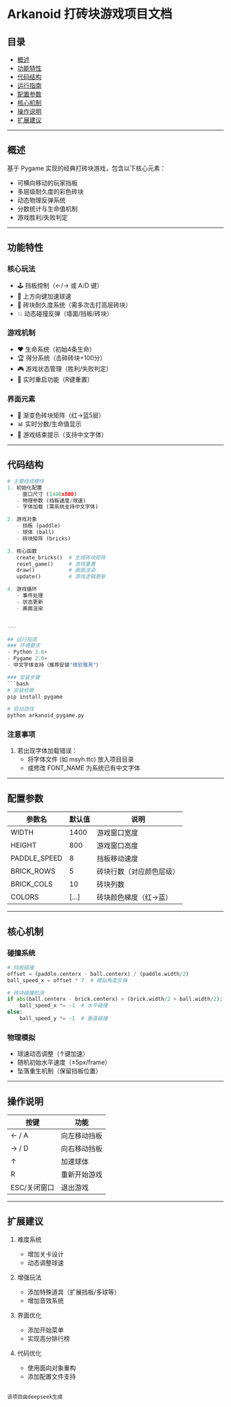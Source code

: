 # Arkanoid 打砖块游戏项目文档

## 目录
- [概述](#概述)
- [功能特性](#功能特性)
- [代码结构](#代码结构)
- [运行指南](#运行指南)
- [配置参数](#配置参数)
- [核心机制](#核心机制)
- [操作说明](#操作说明)
- [扩展建议](#扩展建议)

---

## 概述
基于 Pygame 实现的经典打砖块游戏，包含以下核心元素：
- 可横向移动的玩家挡板
- 多层级耐久度的彩色砖块
- 动态物理反弹系统
- 分数统计与生命值机制
- 游戏胜利/失败判定

---

## 功能特性
### 核心玩法
- 🕹️ 挡板控制（←/→ 或 A/D 键）
- 🚀 上方向键加速球速
- 🎯 砖块耐久度系统（需多次击打高层砖块）
- 💥 动态碰撞反弹（墙面/挡板/砖块）

### 游戏机制
- ❤️ 生命系统（初始4条生命）
- 🏆 得分系统（击碎砖块+100分）
- 🎮 游戏状态管理（胜利/失败判定）
- 🔄 实时重启功能（R键重置）

### 界面元素
- 🎨 渐变色砖块矩阵（红→蓝5层）
- 📊 实时分数/生命值显示
- 🚨 游戏结束提示（支持中文字体）

---

## 代码结构
```python
# 主要组成模块
1. 初始化配置
   - 窗口尺寸 (1400x800)
   - 物理参数 (挡板速度/球速)
   - 字体加载 (需系统支持中文字体)

2. 游戏对象
   - 挡板 (paddle)
   - 球体 (ball)
   - 砖块矩阵 (bricks)

3. 核心函数
   create_bricks()  # 生成砖块矩阵
   reset_game()     # 游戏重置
   draw()           # 画面渲染
   update()         # 游戏逻辑更新

4. 游戏循环
   - 事件处理
   - 状态更新
   - 画面渲染


---

## 运行指南
### 环境要求
- Python 3.6+
- Pygame 2.0+
- 中文字体支持（推荐安装"微软雅黑"）

### 安装步骤
```bash
# 安装依赖
pip install pygame

# 启动游戏
python arkanoid_pygame.py
```

### 注意事项
1. 若出现字体加载错误：
   - 将字体文件 (如 msyh.ttc) 放入项目目录
   - 或修改 FONT_NAME 为系统已有中文字体

---

## 配置参数
| 参数名          | 默认值 | 说明                     |
|-----------------|--------|--------------------------|
| WIDTH           | 1400   | 游戏窗口宽度             |
| HEIGHT          | 800    | 游戏窗口高度             |
| PADDLE_SPEED    | 8      | 挡板移动速度             |
| BRICK_ROWS      | 5      | 砖块行数（对应颜色层级） |
| BRICK_COLS      | 10     | 砖块列数                 |
| COLORS          | [...]  | 砖块颜色梯度（红→蓝）    |

---

## 核心机制
### 碰撞系统
```python
# 挡板碰撞
offset = (paddle.centerx - ball.centerx) / (paddle.width/2)
ball_speed_x = offset * 7  # 模拟角度反弹

# 砖块碰撞检测
if abs(ball.centerx - brick.centerx) > (brick.width/2 + ball.width/2):
    ball_speed_x *= -1  # 水平碰撞
else:
    ball_speed_y *= -1  # 垂直碰撞
```

### 物理模拟
- 球速动态调整（↑键加速）
- 随机初始水平速度（±5px/frame）
- 坠落重生机制（保留挡板位置）

---

## 操作说明
| 按键       | 功能                   |
|------------|------------------------|
| ← / A      | 向左移动挡板           |
| → / D      | 向右移动挡板           |
| ↑          | 加速球体               |
| R          | 重新开始游戏           |
| ESC/关闭窗口 | 退出游戏              |

---

## 扩展建议
1. 难度系统
   - 增加关卡设计
   - 动态调整球速

2. 增强玩法
   - 添加特殊道具（扩展挡板/多球等）
   - 增加音效系统

3. 界面优化
   - 添加开始菜单
   - 实现高分排行榜

4. 代码优化
   - 使用面向对象重构
   - 添加配置文件支持
```

该项目由deepseek生成

